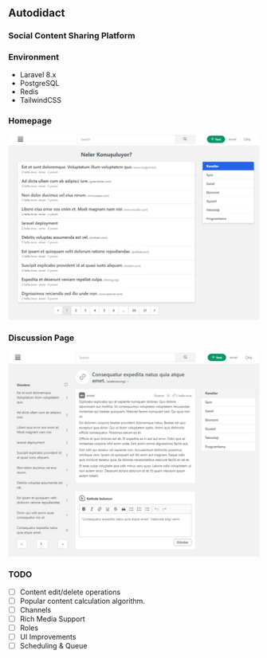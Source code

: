 ## Autodidact 
### Social Content Sharing Platform

### Environment
- Laravel 8.x
- PostgreSQL
- Redis
- TailwindCSS

### Homepage
![Autodidact Home Page](docs/home.jpg)

### Discussion Page
![Discussion Page](docs/discussion.jpg)

### TODO
- [ ] Content edit/delete operations
- [ ] Popular content calculation algorithm.  
- [ ] Channels
- [ ] Rich Media Support
- [ ] Roles
- [ ] UI Improvements
- [ ] Scheduling & Queue
